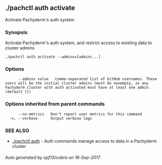 ## ./pachctl auth activate

Activate Pachyderm's auth system

### Synopsis


Activate Pachyderm's auth system, and restrict access to existing data to cluster admins

```
./pachctl auth activate --admins=[admins...]
```

### Options

```
      --admins value   Comma-separated list of GitHub usernames. These users will be the initial cluster admins (must be nonempty, as any Pachyderm cluster with auth activated must have at least one admin. (default [])
```

### Options inherited from parent commands

```
      --no-metrics   Don't report user metrics for this command
  -v, --verbose      Output verbose logs
```

### SEE ALSO
* [./pachctl auth](./pachctl_auth.md)	 - Auth commands manage access to data in a Pachyderm cluster

###### Auto generated by spf13/cobra on 18-Sep-2017
